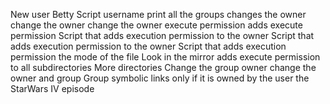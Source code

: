 New user Betty
Script username
print all the groups
changes the owner
change the owner
change the owner
execute permission
adds execute permission
Script that adds execution permission to the owner
Script that adds execution permission to the owner
Script that adds execution permission
the mode of the file
Look in the mirror
adds execute permission to all subdirectories
More directories
Change the group owner
change the owner and group
Group symbolic links
only if it is owned by the user
the StarWars IV episode 
